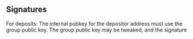 ## Signatures

For deposits: The internal pubkey for the depositor address must use the group public key. The group public key may be tweaked, and the signature 